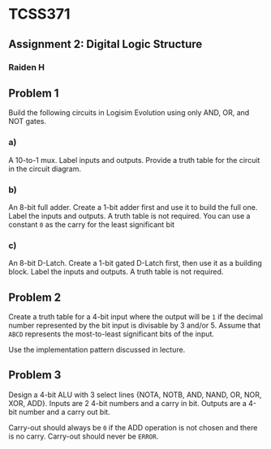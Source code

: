 # TCSS371
## Assignment 2: Digital Logic Structure
### Raiden H

## Problem 1
Build the following circuits in Logisim Evolution using only AND, OR, and NOT gates.

### a) 
A 10-to-1 mux. Label inputs and outputs. Provide a truth table for the circuit in the circuit diagram.

### b)
An 8-bit full adder. Create a 1-bit adder first and use it to build the full one. Label the inputs and outputs. 
A truth table is not required. You can use a constant `0` as the carry for the least significant bit

### c)
An 8-bit D-Latch. Create a 1-bit gated D-Latch first, then use it as a building block. Label the inputs and outputs. 
A truth table is not required.

## Problem 2
Create a truth table for a 4-bit input where the output will be `1` if the decimal number represented by the bit input 
is divisable by 3 and/or 5. Assume that `ABCD` represents the most-to-least significant bits of the input.

Use the implementation pattern discussed in lecture.

## Problem 3
Design a 4-bit ALU with 3 select lines {NOTA, NOTB, AND, NAND, OR, NOR, XOR, ADD}. Inputs are 2 4-bit numbers and a carry in bit. Outputs are a 4-bit number and a carry out bit.

Carry-out should always be `0` if the ADD operation is not chosen and there is no carry. Carry-out should never be `ERROR`.
